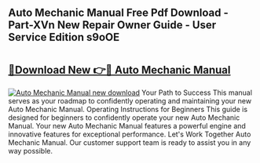 ## Auto Mechanic Manual Free Pdf Download - Part-XVn New Repair Owner Guide - User Service Edition s9oOE

# <h2><a href="http://bc32897.oget.top/?id=Auto+Mechanic+Manual">🔗Download New 👉🔴 Auto Mechanic Manual</a></h2>

[![Auto Mechanic Manual new download](https://i.imgur.com/5g1atiW.png)](http://bc32897.oget.top/?id=Auto+Mechanic+Manual)
Your Path to Success This manual serves as your roadmap to confidently operating and maintaining your new Auto Mechanic Manual. Operating Instructions for Beginners This guide is designed for beginners to confidently operate your new Auto Mechanic Manual. Your new Auto Mechanic Manual features a powerful engine and innovative features for exceptional performance. Let's Work Together Auto Mechanic Manual. Our customer support team is ready to assist you in any way possible.
